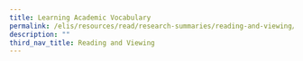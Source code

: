 ```yaml
---
title: Learning Academic Vocabulary
permalink: /elis/resources/read/research-summaries/reading-and-viewing/learning-academic-vocabulary/
description: ""
third_nav_title: Reading and Viewing
---
```

